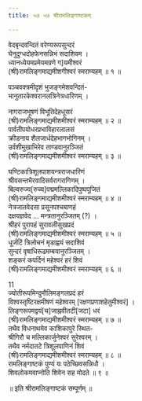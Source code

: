 ```yaml
---
title: ५७ ५७ श्रीरामलिङ्गाष्टकम्

---
```

 
वेदबृन्दवन्दितं वरेण्यरूपसुन्दरं  
घेनुदुग्धदोहफेनसन्निभं सदाशिवम ।  
ध्यानध्येयमप्रमेयमग्रणे ग]यमीश्वरं  
(श्री)रामलिङ्गमाद्यमीशगीश्वरं स्मराम्यहम् ॥ १ ॥  

पञ्चवक्त्रमीदृशं भुजङ्गमेशवन्दितं-  
भानुतारकेश्वरानलत्रिनेत्रधारिणम् ।  

नागराजभूषणं विभूतिदेहधूसरं  
(श्री)रामलिङ्गमाद्यमीशमीश्वरं स्मराम्यहम् ॥ २ ॥  
पार्वतीपयोधरप्रभाविहारलालसं  
क्रीडनाय शैलजार्धदेहभागभोगिनम् ।  
उर्वशीमुखाभिरेव ताण्डवानुरञ्जितं  
(श्री)रामलिङ्गमाद्यमीशमीश्वरं स्मराम्यहम् ॥ ३ ॥  

घण्टिकात्रिशूलपाशयन्त्रराजधारिणं  
श्रीवसन्तभैरवादिसर्वरागरागिणम् ।  
बिल्वरुज्य[रुच्य]पद्ममल्लिकादिपुष्पपूजितं  
(श्री)रामलिङ्गमाद्यमीशमीश्वरं स्मराम्यहम् ॥ ४ ॥  
नेत्रजातवेदसा प्रसूनपश्चबाणहं  
दक्षयज्ञवेद ... मन्त्रतानुरञ्जितम् (?) ।  
श्रीहरं पुरापहं सुरावलीसुखप्रदं  
(श्री)रामलिङ्गमाद्यमीशमीश्वरं स्मराम्यहम् ॥ ५ ॥  
धूर्जटिं त्रिलोचनं मृडाह्वयं सदाशिवं  
सुन्दरं वृषाधिरूढमम्बयानुरञ्जितम् ।  
शङ्करं कपर्दिनं महेश्वरं हरं शिवं  
(श्री)रामलिङ्गमाद्यमीशमीश्वरं स्मराम्यहम् ॥ ६ ॥  

11  
ज्योतीरूपमिन्दुमौलिमङ्गलप्रदं हरं  
विश्वस्तृष्टिरक्षमीषणं महेश्वरम् [रक्षणप्रणाशहेतुमीश्वरं] ।  
लिङ्गरूपमद्वयं[च]जाह्नवीतटी[जटा] धरं  
(श्री)रामलिङ्गमाद्यमीशमीश्वरं स्मराम्यहम् ॥ ७ ॥  
तथैव विधनाथमेव काशिकापुरे स्थित-  
श्रीगिरौ च मल्लिकार्जुनेश्वरं सुरेश्वरम् ।  
तथैव नर्मदातटे त्रिशूलपाणिनं शिवं  
(श्री)रामलिङ्गमाद्यमीशमीश्वरं स्मराम्यहम् ॥ ८ ॥  
रामलिङ्गाष्टकं पुण्यं यः पठेच्छिवसन्निधौ ।  
शिवलोकमवाप्नोति शिवेन सह मोदते ॥ ९ ॥  

॥ इति श्रीरामलिङ्गाष्टकं सम्पूर्णम् ॥  